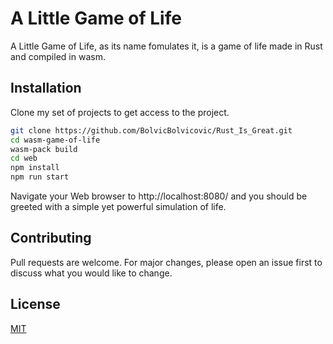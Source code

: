 # A Little Game of Life

A Little Game of Life, as its name fomulates it, is a game of life made in Rust and compiled in wasm.

## Installation

Clone my set of projects to get access to the project.

```bash
git clone https://github.com/BolvicBolvicovic/Rust_Is_Great.git
cd wasm-game-of-life
wasm-pack build
cd web
npm install
npm run start
```
Navigate your Web browser to http://localhost:8080/ and you should be greeted with a simple yet powerful simulation of life.

## Contributing

Pull requests are welcome. For major changes, please open an issue first
to discuss what you would like to change.

## License

[MIT](http://opensource.org/licenses/MIT)

